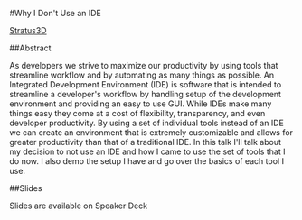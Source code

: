 #Why I Don't Use an IDE

[Stratus3D](http://github.com/Stratus3D)

##Abstract

As developers we strive to maximize our productivity by using tools that streamline workflow and by automating as many things as possible. An Integrated Development Environment (IDE) is software that is intended to streamline a developer's workflow by handling setup of the development environment and providing an easy to use GUI. While IDEs make many things easy they come at a cost of flexibility, transparency, and even developer productivity. By using a set of individual tools instead of an IDE we can create an environment that is extremely customizable and allows for greater productivity than that of a traditional IDE. In this talk I'll talk about my decision to not use an IDE and how I came to use the set of tools that I do now. I also demo the setup I have and go over the basics of each tool I use.

##Slides

Slides are available on Speaker Deck
